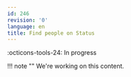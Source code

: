 ```yaml
---
id: 246
revision: '0'
language: en
title: Find people on Status
---
```


:octicons-tools-24: In progress

!!! note ""
We're working on this content.
